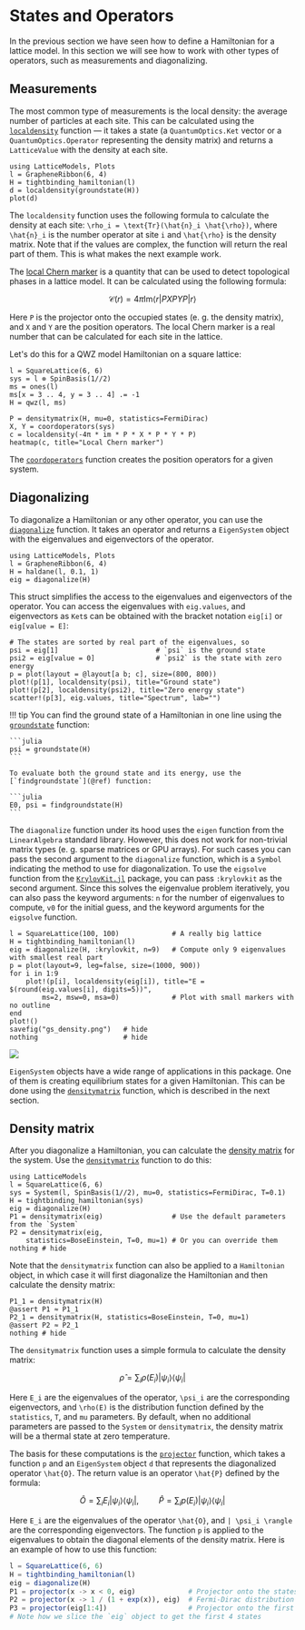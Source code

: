 # States and Operators

In the previous section we have seen how to define a Hamiltonian for a lattice model. In this section we will see how to work with other types of operators, such as measurements and diagonalizing.

## Measurements

The most common type of measurements is the local density: the average number of particles at each site. This can be calculated using the [`localdensity`](@ref) function — it takes a state (a `QuantumOptics.Ket` vector or a `QuantumOptics.Operator` representing the density matrix) and returns a `LatticeValue` with the density at each site.

```@example 1
using LatticeModels, Plots
l = GrapheneRibbon(6, 4)
H = tightbinding_hamiltonian(l)
d = localdensity(groundstate(H))
plot(d)
```

The `localdensity` function uses the following formula to calculate the density at each site: ``\rho_i = \text{Tr}(\hat{n}_i \hat{\rho})``, where ``\hat{n}_i`` is the number operator at site ``i`` and ``\hat{\rho}`` is the density matrix. Note that if the values are complex, the function will return the real part of them. This is what makes the next example work.

The [local Chern marker](https://arxiv.org/abs/2304.13708) is a quantity that can be used to detect topological phases in a lattice model. It can be calculated using the following formula:

```math
\mathcal{C}(r) = 4\pi \text{Im} \langle r | P X P Y P | r \rangle
```

Here ``P`` is the projector onto the occupied states (e. g. the density matrix), and ``X`` and ``Y`` are the position operators. The local Chern marker is a real number that can be calculated for each site in the lattice.

Let's do this for a QWZ model Hamiltonian on a square lattice:

```@example 1
l = SquareLattice(6, 6)
sys = l ⊗ SpinBasis(1//2)
ms = ones(l)
ms[x = 3 .. 4, y = 3 .. 4] .= -1
H = qwz(l, ms)

P = densitymatrix(H, mu=0, statistics=FermiDirac)
X, Y = coordoperators(sys)
c = localdensity(-4π * im * P * X * P * Y * P)
heatmap(c, title="Local Chern marker")
```

The [`coordoperators`](@ref) function creates the position operators for a given system.

## Diagonalizing

To diagonalize a Hamiltonian or any other operator, you can use the [`diagonalize`](@ref) function. It takes an operator and returns a `EigenSystem` object with the eigenvalues and eigenvectors of the operator.

```@example 2
using LatticeModels, Plots
l = GrapheneRibbon(6, 4)
H = haldane(l, 0.1, 1)
eig = diagonalize(H)
```

This struct simplifies the access to the eigenvalues and eigenvectors of the operator. You can access the eigenvalues with `eig.values`, and eigenvectors as `Ket`s can be obtained with the bracket notation `eig[i]` or `eig[value = E]`:

```@example 2
# The states are sorted by real part of the eigenvalues, so
psi = eig[1]                        # `psi` is the ground state
psi2 = eig[value = 0]               # `psi2` is the state with zero energy
p = plot(layout = @layout[a b; c], size=(800, 800))
plot!(p[1], localdensity(psi), title="Ground state")
plot!(p[2], localdensity(psi2), title="Zero energy state")
scatter!(p[3], eig.values, title="Spectrum", lab="")
```

!!! tip
    You can find the ground state of a Hamiltonian in one line using the [`groundstate`](@ref) function:

    ```julia
    psi = groundstate(H)
    ```

    To evaluate both the ground state and its energy, use the [`findgroundstate`](@ref) function:

    ```julia
    E0, psi = findgroundstate(H)
    ```

The `diagonalize` function under its hood uses the `eigen` function from the `LinearAlgebra` standard library. 
However, this does not work for non-trivial matrix types (e. g. sparse matrices or GPU arrays). For such cases you 
can pass the second argument to the `diagonalize` function, which is a `Symbol` indicating the method to use for 
diagonalization. To use the `eigsolve` function from the [`KrylovKit.jl`](https://jutho.github.io/KrylovKit.jl/stable/) 
package, you can pass `:krylovkit` as the second argument. Since this solves the eigenvalue problem iteratively, you 
can also pass the keyword arguments: `n` for the number of eigenvalues to compute, `v0` for the initial guess, and 
the keyword arguments for the `eigsolve` function.

```@example 2
l = SquareLattice(100, 100)             # A really big lattice
H = tightbinding_hamiltonian(l)
eig = diagonalize(H, :krylovkit, n=9)   # Compute only 9 eigenvalues with smallest real part
p = plot(layout=9, leg=false, size=(1000, 900))
for i in 1:9
    plot!(p[i], localdensity(eig[i]), title="E = $(round(eig.values[i], digits=5))",
        ms=2, msw=0, msa=0)             # Plot with small markers with no outline
end
plot!()
savefig("gs_density.png")   # hide
nothing                     # hide
```
![](gs_density.png)

`EigenSystem` objects have a wide range of applications in this package. One of them is creating equilibrium states for a given Hamiltonian. This can be done using the [`densitymatrix`](@ref) function, which is described in the next section.

## Density matrix

After you diagonalize a Hamiltonian, you can calculate the [density matrix](https://en.wikipedia.org/wiki/Density_matrix) for the system. Use the [`densitymatrix`](@ref) function to do this:

```@example 3
using LatticeModels
l = SquareLattice(6, 6)
sys = System(l, SpinBasis(1//2), mu=0, statistics=FermiDirac, T=0.1)
H = tightbinding_hamiltonian(sys)
eig = diagonalize(H)
P1 = densitymatrix(eig)                 # Use the default parameters from the `System`
P2 = densitymatrix(eig, 
    statistics=BoseEinstein, T=0, mu=1) # Or you can override them
nothing # hide
```

Note that the `densitymatrix` function can also be applied to a `Hamiltonian` object, in which case it will first diagonalize the Hamiltonian and then calculate the density matrix:

```@example 3
P1_1 = densitymatrix(H)
@assert P1 ≈ P1_1
P2_1 = densitymatrix(H, statistics=BoseEinstein, T=0, mu=1)
@assert P2 ≈ P2_1
nothing # hide
```

The `densitymatrix` function uses a simple formula to calculate the density matrix:

```math
\hat{\rho} = \sum_{i} \rho(E_i) | \psi_i \rangle \langle \psi_i |
```

Here ``E_i`` are the eigenvalues of the operator, ``\psi_i`` are the corresponding eigenvectors, and ``\rho(E)`` is the distribution function defined by the `statistics`, `T`, and `mu` parameters. By default, when no additional parameters are passed to the `System` or `densitymatrix`, the density matrix will be a thermal state at zero temperature.

The basis for these computations is the [`projector`](@ref) function, which takes a
function `p` and an `EigenSystem` object `d` that represents the diagonalized operator ``\hat{O}``. The return value is an operator ``\hat{P}`` defined by the formula:

```math
\hat{O} = \sum_{i} E_i | \psi_i \rangle \langle \psi_i |, \hspace{1cm}
\hat{P} = \sum_{i} p(E_i) | \psi_i \rangle \langle \psi_i |
```

Here ``E_i`` are the eigenvalues of the operator ``\hat{O}``, and ``| \psi_i \rangle`` are the corresponding eigenvectors. The function `p` is applied to the eigenvalues to obtain the diagonal elements of the density matrix. Here is an example of how to use this function:

```julia
l = SquareLattice(6, 6)
H = tightbinding_hamiltonian(l)
eig = diagonalize(H)
P1 = projector(x -> x < 0, eig)             # Projector onto the states with energy < 0
P2 = projector(x -> 1 / (1 + exp(x)), eig)  # Fermi-Dirac distribution
P3 = projector(eig[1:4])                    # Projector onto the first 4 states
# Note how we slice the `eig` object to get the first 4 states
```
